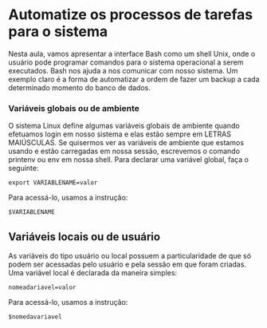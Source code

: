 # Automatize os processos de tarefas para o sistema
Nesta aula, vamos apresentar a interface Bash como um shell Unix, onde o usuário pode programar comandos para o sistema operacional a serem executados. Bash nos ajuda a nos comunicar com nosso sistema. Um exemplo claro é a forma de automatizar a ordem de fazer um backup a cada determinado momento do banco de dados.

### Variáveis globais ou de ambiente
O sistema Linux define algumas variáveis ​​globais de ambiente quando efetuamos login em nosso sistema e elas estão sempre em LETRAS MAIÚSCULAS. Se quisermos ver as variáveis ​​de ambiente que estamos usando e estão carregadas em nossa sessão, escrevemos o comando printenv ou env em nossa shell. Para declarar uma variável global, faça o seguinte:

~~~
export VARIABLENAME=valor
~~~
Para acessá-lo, usamos a instrução:
~~~
$VARIABLENAME
~~~

## Variáveis locais ou de usuário
As variáveis ​​do tipo usuário ou local possuem a particularidade de que só podem ser acessadas pelo usuário e pela sessão em que foram criadas. Uma variável local é declarada da maneira simples:

~~~ 
nomeadariavel=valor
~~~

Para acessá-lo, usamos a instrução:
~~~
$nomedavariavel
~~~


